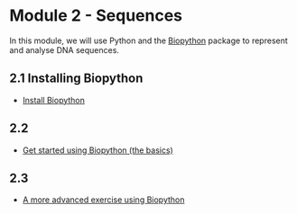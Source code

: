 # Module 2 - Sequences

In this module, we will use Python and the [Biopython](https://biopython.org/) package to represent and analyse DNA sequences.
## 2.1 Installing Biopython
* [Install Biopython](install_biopython.md)
## 2.2
* [Get started using Biopython (the basics)](Exercise1.md)
## 2.3
* [A more advanced exercise using Biopython](Exercise2.md)
